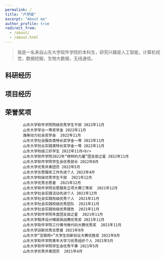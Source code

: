 ```yaml
---
permalink: /
title: "卢梦媛"
excerpt: "About me"
author_profile: true
redirect_from: 
  - /about/
  - /about.html
---
```


> 我是一名来自山东大学软件学院的本科生，研究兴趣是人工智能，计算机视觉，数据挖掘，生物大数据，无线通信。

科研经历
------


项目经历
------


荣誉奖项
------
            山东大学软件学院院级优秀学生干部 2022年11月
            山东大学学业一等奖学金 2022年11月
            潍柴动力社会奖学金  2022年11月
            山东大学社会服务类特长奖学金一等 2022年11月
            山东大学创业实践类特长奖学金一等 2022年11月
            山东大学校级三好学生 2022年11月<br>
            山东大学软件学院2022年“榜样的力量”团支部之星 2022年11月
            山东大学软件学院学生会优秀部长 2022年8月
            山东大学优秀共青团员 2022年5月
            山东大学志愿服务工作先进个人 2022年4月
            山东大学校级优秀学生干部  2021年12月
            山东大学优秀志愿者  2021年12月
            山东大学软件学院志愿服务立项大赛三等奖  2021年12月
            山东大学社会实践活动先进个人 2021年12月
            山东大学社会实践校级优秀个人  2021年11月
            山东大学社会实践校级优秀团队  2021年11月
            山东大学社会实践校级优秀报告  2021年11月
            山东大学软件学院年度团支部之星  2021年11月
            山东大学程序设计精英挑战赛优秀奖 2021年11月
            山东大学软件学院三行情书微代码大赛优秀奖  2021年11月
            山东大学迎新优秀志愿者 2021年9月
            山东大学“互联网+”大学生创新创业大赛优胜奖 2021年8月
            山东大学软件学院青年大学习优秀组织个人 2021年5月
            山东大学软件学院学生会优秀干事 2021年5月
            山东大学优秀共青团员  2021年4月


